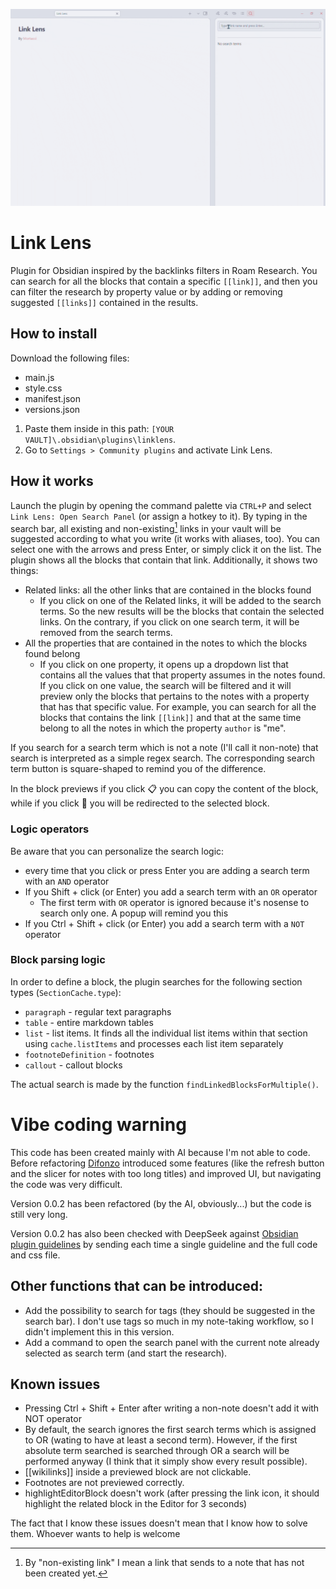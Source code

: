 ![](media/preview.gif)
# Link Lens
Plugin for Obsidian inspired by the backlinks filters in Roam Research. You can search for all the blocks that contain a specific `[[link]]`, and then you can filter the research by property value or by adding or removing suggested `[[links]]` contained in the results.

## How to install
Download the following files:
- main.js
- style.css
- manifest.json
- versions.json

1. Paste them inside in this path: `[YOUR VAULT]\.obsidian\plugins\linklens`.
2. Go to `Settings > Community plugins` and activate Link Lens.
 

## How it works
Launch the plugin by opening the command palette via `CTRL+P` and select `Link Lens: Open Search Panel` (or assign a hotkey to it). By typing in the search bar, all existing and non-existing[^1] links in your vault will be suggested according to what you write (it works with aliases, too). You can select one with the arrows and press Enter, or simply click it on the list. The plugin shows all the blocks that contain that link. Additionally, it shows two things:
- Related links: all the other links that are contained in the blocks found
  - If you click on one of the Related links, it will be added to the search terms. So the new results will be the blocks that contain the selected links. On the contrary, if you click on one search term, it will be removed from the search terms.
- All the properties that are contained in the notes to which the blocks found belong
  - If you click on one property, it opens up a dropdown list that contains all the values that that property assumes in the notes found. If you click on one value, the search will be filtered and it will preview only the blocks that pertains to the notes with a property that has that specific value. For example, you can search for all the blocks that contains the link `[[link]]` and that at the same time belong to all the notes in which the property `author` is "me".
  
If you search for a search term which is not a note (I'll call it non-note) that search is interpreted as a simple regex search. The corresponding search term button is square-shaped to remind you of the difference.

In the block previews if you click 📋 you can copy the content of the block, while if you click 🔗 you will be redirected to the selected block.

[^1]: By "non-existing link" I mean a link that sends to a note that has not been created yet.

### Logic operators
Be aware that you can personalize the search logic:
- every time that you click or press Enter you are adding a search term with an `AND` operator
- If you Shift + click (or Enter) you add a search term with an `OR` operator
  - The first term with `OR` operator is ignored because it's nosense to search only one. A popup will remind you this
- If you Ctrl + Shift + click (or Enter) you add a search term with a `NOT` operator



### Block parsing logic
In order to define a block, the plugin searches for the following section types (`SectionCache.type`):
- `paragraph` - regular text paragraphs
- `table` - entire markdown tables
- `list` - list items. It finds all the individual list items within that section using `cache.listItems` and processes each list item separately
- `footnoteDefinition` - footnotes
- `callout` - callout blocks

The actual search is made by the function `findLinkedBlocksForMultiple()`.

# Vibe coding warning
This code has been created mainly with AI because I'm not able to code. Before refactoring [Difonzo](https://github.com/Difonzo) introduced some features (like the refresh button and the slicer for notes with too long titles) and improved UI, but navigating the code was very difficult.

Version 0.0.2 has been refactored (by the AI, obviously...) but the code is still very long.

Version 0.0.2 has also been checked with DeepSeek against [Obsidian plugin guidelines](https://docs.obsidian.md/Plugins/Releasing/Plugin+guidelines) by sending each time a single guideline and the full code and css file.

## Other functions that can be introduced:
- Add the possibility to search for tags (they should be suggested in the search bar). I don't use tags so much in my note-taking workflow, so I didn't implement this in this version.
- Add a command to open the search panel with the current note already selected as search term (and start the research).

## Known issues
- Pressing Ctrl + Shift + Enter after writing a non-note doesn't add it with NOT operator
- By default, the search ignores the first search terms which is assigned to OR (wating to have at least a second term). However, if the first absolute term searched is searched through OR a search will be performed anyway (I think that it simply show every result possible).
- [[wikilinks]] inside a previewed block are not clickable.
- Footnotes are not previewed correctly.
- highlightEditorBlock doesn't work (after pressing the link icon, it should highlight the related block in the Editor for 3 seconds)

The fact that I know these issues doesn't mean that I know how to solve them. Whoever wants to help is welcome 
